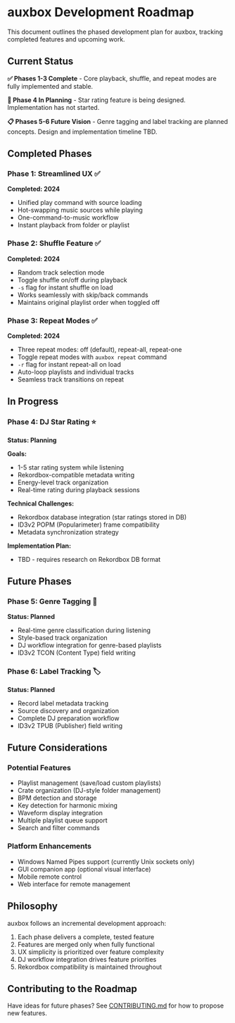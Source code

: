 # auxbox Development Roadmap

This document outlines the phased development plan for auxbox, tracking completed features and upcoming work.

## Current Status

**✅ Phases 1-3 Complete** - Core playback, shuffle, and repeat modes are fully implemented and stable.

**🚧 Phase 4 In Planning** - Star rating feature is being designed. Implementation has not started.

**📋 Phases 5-6 Future Vision** - Genre tagging and label tracking are planned concepts. Design and implementation timeline TBD.

## Completed Phases

### Phase 1: Streamlined UX ✅
**Completed: 2024**

- Unified play command with source loading
- Hot-swapping music sources while playing
- One-command-to-music workflow
- Instant playback from folder or playlist

### Phase 2: Shuffle Feature ✅
**Completed: 2024**

- Random track selection mode
- Toggle shuffle on/off during playback
- `-s` flag for instant shuffle on load
- Works seamlessly with skip/back commands
- Maintains original playlist order when toggled off

### Phase 3: Repeat Modes ✅
**Completed: 2024**

- Three repeat modes: off (default), repeat-all, repeat-one
- Toggle repeat modes with `auxbox repeat` command
- `-r` flag for instant repeat-all on load
- Auto-loop playlists and individual tracks
- Seamless track transitions on repeat

## In Progress

### Phase 4: DJ Star Rating ⭐
**Status: Planning**

**Goals:**
- 1-5 star rating system while listening
- Rekordbox-compatible metadata writing
- Energy-level track organization
- Real-time rating during playback sessions

**Technical Challenges:**
- Rekordbox database integration (star ratings stored in DB)
- ID3v2 POPM (Popularimeter) frame compatibility
- Metadata synchronization strategy

**Implementation Plan:**
- TBD - requires research on Rekordbox DB format

## Future Phases

### Phase 5: Genre Tagging 🎵
**Status: Planned**

- Real-time genre classification during listening
- Style-based track organization
- DJ workflow integration for genre-based playlists
- ID3v2 TCON (Content Type) field writing

### Phase 6: Label Tracking 🏷️
**Status: Planned**

- Record label metadata tracking
- Source discovery and organization
- Complete DJ preparation workflow
- ID3v2 TPUB (Publisher) field writing

## Future Considerations

### Potential Features
- Playlist management (save/load custom playlists)
- Crate organization (DJ-style folder management)
- BPM detection and storage
- Key detection for harmonic mixing
- Waveform display integration
- Multiple playlist queue support
- Search and filter commands

### Platform Enhancements
- Windows Named Pipes support (currently Unix sockets only)
- GUI companion app (optional visual interface)
- Mobile remote control
- Web interface for remote management

## Philosophy

auxbox follows an incremental development approach:
1. Each phase delivers a complete, tested feature
2. Features are merged only when fully functional
3. UX simplicity is prioritized over feature complexity
4. DJ workflow integration drives feature priorities
5. Rekordbox compatibility is maintained throughout

## Contributing to the Roadmap

Have ideas for future phases? See [CONTRIBUTING.md](CONTRIBUTING.md) for how to propose new features.
